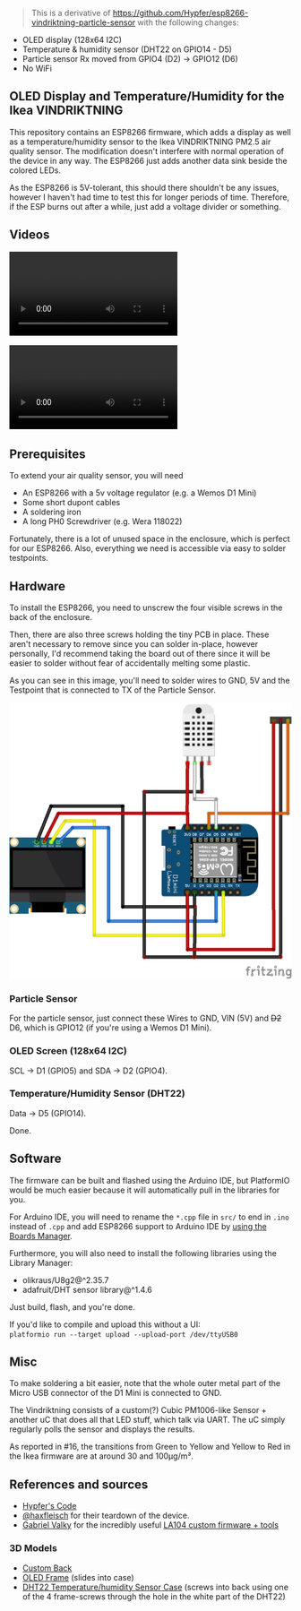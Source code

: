> This is a derivative of https://github.com/Hypfer/esp8266-vindriktning-particle-sensor with the following changes:
- OLED display (128x64 I2C)
- Temperature & humidity sensor (DHT22 on GPIO14 - D5)
- Particle sensor Rx moved from GPIO4 (D2) -> GPIO12 (D6)
- No WiFi

<p align="center"><h2>OLED Display and Temperature/Humidity for the Ikea VINDRIKTNING</h2></p>


This repository contains an ESP8266 firmware, which adds a display as well as a temperature/humidity sensor to the Ikea VINDRIKTNING PM2.5 air quality sensor.
The modification  doesn't interfere with normal operation of the device in any way.
The ESP8266 just adds another data sink beside the colored LEDs.

As the ESP8266 is 5V-tolerant, this should there shouldn't be any issues, however I haven't had time to test this for longer periods of time.
Therefore, if the ESP burns out after a while, just add a voltage divider or something.

## Videos
![Power On](./img/power-on.mp4)  

![Screen Time Lapse with Text](./img/screen-timelapse-with-text.mp4)  

## Prerequisites

To extend your air quality sensor, you will need

- An ESP8266 with a 5v voltage regulator (e.g. a Wemos D1 Mini)
- Some short dupont cables
- A soldering iron
- A long PH0 Screwdriver (e.g. Wera 118022)

Fortunately, there is a lot of unused space in the enclosure, which is perfect for our ESP8266.
Also, everything we need is accessible via easy to solder testpoints.

## Hardware

To install the ESP8266, you need to unscrew the four visible screws in the back of the enclosure.

Then, there are also three screws holding the tiny PCB in place. These aren't necessary to remove since you can solder
in-place, however personally, I'd recommend taking the board out of there since it will be easier to solder without fear
of accidentally melting some plastic.

As you can see in this image, you'll need to solder wires to GND, 5V and the Testpoint that is connected to TX of the
Particle Sensor.

![wiring-diagram](./img/vindriktning-oled-no-wifi_bb.png)

### Particle Sensor
For the particle sensor, just connect these Wires to GND, VIN (5V) and ~~D2~~ D6, which is GPIO12 (if you're using a Wemos D1 Mini).

### OLED Screen (128x64 I2C)
SCL -> D1 (GPIO5) and SDA -> D2 (GPIO4).

### Temperature/Humidity Sensor (DHT22)
Data -> D5 (GPIO14).

Done.

## Software

The firmware can be built and flashed using the Arduino IDE, but PlatformIO would be much easier because it will automatically pull in the libraries for you.

For Arduino IDE, you will need to rename the `*.cpp` file in `src/` to end in `.ino` instead of `.cpp` and add ESP8266 support to Arduino IDE by [using the Boards Manager](https://github.com/esp8266/Arduino#installing-with-boards-manager).

Furthermore, you will also need to install the following libraries using the Library Manager:

- olikraus/U8g2@^2.35.7
- adafruit/DHT sensor library@^1.4.6

Just build, flash, and you're done.

If you'd like to compile and upload this without a UI:  
`platformio run --target upload --upload-port /dev/ttyUSB0`

## Misc

To make soldering a bit easier, note that the whole outer metal part of the Micro USB connector of the D1 Mini is
connected to GND.

The Vindriktning consists of a custom(?) Cubic PM1006-like Sensor + another uC that does all that LED stuff, which talk
via UART. The uC simply regularly polls the sensor and displays the results.

As reported in #16, the transitions from Green to Yellow and Yellow to Red in the Ikea firmware are at around 30 and 100μg/m³.


## References and sources
- [Hypfer's Code](https://github.com/Hypfer/esp8266-vindriktning-particle-sensor)
- [@haxfleisch](https://twitter.com/haxfleisch) for their teardown of the device.
- [Gabriel Valky](https://github.com/gabonator) for the incredibly useful [LA104 custom firmware + tools](https://github.com/gabonator/LA104)

### 3D Models
- [Custom Back](https://www.thingiverse.com/thing:6403319)
- [OLED Frame](https://www.thingiverse.com/thing:2157801) (slides into case)
- [DHT22 Temperature/humidity Sensor Case](https://www.thingiverse.com/thing:1520129) (screws into back using one of the 4 frame-screws through the hole in the white part of the DHT22)
